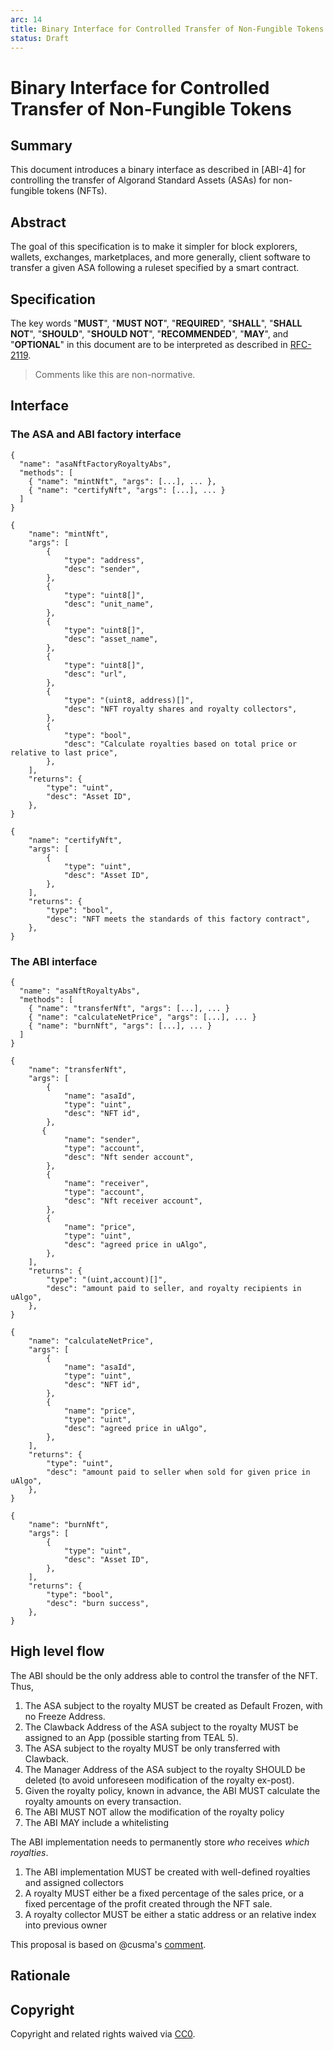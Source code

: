 ```yaml
---
arc: 14
title: Binary Interface for Controlled Transfer of Non-Fungible Tokens
status: Draft
---
```


# Binary Interface for Controlled Transfer of Non-Fungible Tokens

## Summary

This document introduces a binary interface as described in [ABI-4] for controlling the transfer of Algorand Standard Assets (ASAs) for non-fungible tokens (NFTs).

## Abstract

The goal of this specification is to make it simpler for block explorers, wallets, exchanges, marketplaces, and more generally, client software to transfer
a given ASA following a ruleset specified by a smart contract.

## Specification

The key words "**MUST**", "**MUST NOT**", "**REQUIRED**", "**SHALL**", "**SHALL NOT**", "**SHOULD**", "**SHOULD NOT**", "**RECOMMENDED**", "**MAY**", and "**OPTIONAL**" in this document are to be interpreted as described in [RFC-2119](https://www.ietf.org/rfc/rfc2119.txt).

> Comments like this are non-normative.

## Interface

### The ASA and ABI factory interface

```
{
  "name": "asaNftFactoryRoyaltyAbs",
  "methods": [
    { "name": "mintNft", "args": [...], ... },
    { "name": "certifyNft", "args": [...], ... }
  ]
}

{
    "name": "mintNft",
    "args": [
        {
            "type": "address",
            "desc": "sender",
        },
        {
            "type": "uint8[]",
            "desc": "unit_name",
        },
        {
            "type": "uint8[]",
            "desc": "asset_name",
        },
        {
            "type": "uint8[]",
            "desc": "url",
        },
        {
            "type": "(uint8, address)[]",
            "desc": "NFT royalty shares and royalty collectors",
        },
        {
            "type": "bool",
            "desc": "Calculate royalties based on total price or relative to last price",
        },
    ],
    "returns": {
        "type": "uint",
        "desc": "Asset ID",
    },
}

{
    "name": "certifyNft",
    "args": [
        {
            "type": "uint",
            "desc": "Asset ID",
        },
    ],
    "returns": {
        "type": "bool",
        "desc": "NFT meets the standards of this factory contract",
    },
}

```

### The ABI interface

```
{
  "name": "asaNftRoyaltyAbs",
  "methods": [
    { "name": "transferNft", "args": [...], ... }
    { "name": "calculateNetPrice", "args": [...], ... }
    { "name": "burnNft", "args": [...], ... }
  ]
}

{
    "name": "transferNft",
    "args": [
        {
            "name": "asaId",
            "type": "uint",
            "desc": "NFT id",
        },
       {
            "name": "sender",
            "type": "account",
            "desc": "Nft sender account",
        },
        {
            "name": "receiver",
            "type": "account",
            "desc": "Nft receiver account",
        },
        {
            "name": "price",
            "type": "uint",
            "desc": "agreed price in uAlgo",
        },
    ],
    "returns": {
        "type": "(uint,account)[]",
        "desc": "amount paid to seller, and royalty recipients in uAlgo",
    },
}

{
    "name": "calculateNetPrice",
    "args": [
        {
            "name": "asaId",
            "type": "uint",
            "desc": "NFT id",
        },
        {
            "name": "price",
            "type": "uint",
            "desc": "agreed price in uAlgo",
        },
    ],
    "returns": {
        "type": "uint",
        "desc": "amount paid to seller when sold for given price in uAlgo",
    },
}

{
    "name": "burnNft",
    "args": [
        {
            "type": "uint",
            "desc": "Asset ID",
        },
    ],
    "returns": {
        "type": "bool",
        "desc": "burn success",
    },
}
```

## High level flow

The ABI should be the only address able to control the transfer of the NFT. Thus,

1. The ASA subject to the royalty MUST be created as Default Frozen, with no Freeze Address.
1. The Clawback Address of the ASA subject to the royalty MUST be assigned to an App (possible starting from TEAL 5).
1. The ASA subject to the royalty MUST be only transferred with Clawback.
1. The Manager Address of the ASA subject to the royalty SHOULD be deleted (to avoid unforeseen modification of the royalty ex-post).
1. Given the royalty policy, known in advance, the ABI MUST calculate the royalty amounts on every transaction.
1. The ABI MUST NOT allow the modification of the royalty policy
1. The ABI MAY include a whitelisting

The ABI implementation needs to permanently store _who_ receives _which royalties_.

1. The ABI implementation MUST be created with well-defined royalties and assigned collectors
1. A royalty MUST either be a fixed percentage of the sales price, or a fixed percentage of the profit created through the NFT sale.
1. A royalty collector MUST be either a static address or an relative index into previous owner

This proposal is based on @cusma's [comment](https://github.com/algorandfoundation/ARCs/issues/27#issuecomment-924691895).

## Rationale

## Copyright

Copyright and related rights waived via [CC0](https://creativecommons.org/publicdomain/zero/1.0/).
